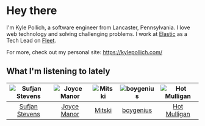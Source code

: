 # Hey there


I'm Kyle Pollich, a software engineer from Lancaster, Pennsylvania. I love web technology and solving challenging problems.
I work at [Elastic](https://www.elastic.co/) as a Tech Lead on [Fleet](https://www.elastic.co/guide/en/fleet/current/fleet-overview.html).

For more, check out my personal site: https://kylepollich.com/

## What I'm listening to lately

<!-- begin artists -->
  |![Sufjan Stevens](https://i.scdn.co/image/ab6761610000f178b80dd6b23c5c04d62d9aa0c6)|![Joyce Manor](https://i.scdn.co/image/ab6761610000f178b3f2a370b7c0ab22e199217c)|![Mitski](https://i.scdn.co/image/ab6761610000f1784bdb3888818637acb71c4a13)|![boygenius](https://i.scdn.co/image/ab6761610000f1781a6373c01e8b86e289859f57)|![Hot Mulligan](https://i.scdn.co/image/ab6761610000f178b81b1d2b8043c08f659d196e)|
  |:---:|:---:|:---:|:---:|:---:|
  |[Sufjan Stevens](https://open.spotify.com/artist/4MXUO7sVCaFgFjoTI5ox5c)|[Joyce Manor](https://open.spotify.com/artist/7qbvNcfTfckhCNM8NiR8nN)|[Mitski](https://open.spotify.com/artist/2uYWxilOVlUdk4oV9DvwqK)|[boygenius](https://open.spotify.com/artist/1hLiboQ98IQWhpKeP9vRFw)|[Hot Mulligan](https://open.spotify.com/artist/1lKZzN2d4IqiEYxyECIEHI)|
<!-- end artists -->
